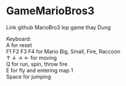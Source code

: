 # GameMarioBros3
Link github MarioBro3 lop game thay Dung<br />

Keyboard:<br />
A for reset <br />
F1 F2 F3 F4 for Mario Big, Small, Fire, Raccoon<br />
↑ ↓ → ← for moving<br />
Q for run, spin, throw fire<br />
E for fly and entering map 1<br />
Space for jumping<br />
